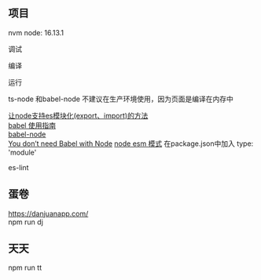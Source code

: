 
## 项目
nvm node: 16.13.1

调试

编译

运行

ts-node 和babel-node 不建议在生产环境使用，因为页面是编译在内存中

[让node支持es模块化(export、import)的方法](https://www.cnblogs.com/cag2050/p/7567248.html)  
[babel 使用指南](https://www.babeljs.cn/docs/usage)  
[babel-node](https://babeljs.io/docs/en/babel-node.html)  
[You don’t need Babel with Node](https://blog.logrocket.com/you-dont-need-babel-with-node/)
[node esm 模式](https://nodejs.org/api/esm.html#enabling) 在package.json中加入 type: 'module'


es-lint

## 蛋卷
https://danjuanapp.com/  
npm run dj

## 天天
npm run tt

